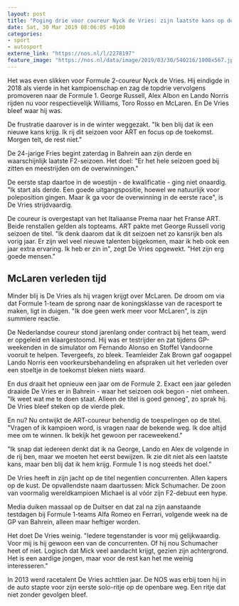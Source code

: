 ```yaml
---
layout: post
title: "Poging drie voor coureur Nyck de Vries: zijn laatste kans op de Formule 1?"
date: Sat, 30 Mar 2019 08:06:05 +0100
categories: 
- sport 
- autosport 
externe_link: "https://nos.nl/l/2278197"
feature_image: "https://nos.nl/data/image/2019/03/30/540216/1008x567.jpg"
---
```


<p>Het was even slikken voor Formule 2-coureur Nyck de Vries. Hij eindigde in 2018 als vierde in het kampioenschap en zag de topdrie vervolgens promoveren naar de Formule 1. George Russell, Alex Albon en Lando Norris rijden nu voor respectievelijk Williams, Toro Rosso en McLaren. En De Vries bleef waar hij was.</p>
<p>De frustratie daarover is in de winter weggezakt. "Ik ben blij dat ik een nieuwe kans krijg. Ik rij dit seizoen voor ART en focus op de toekomst. Morgen telt, de rest niet."</p>
<p>De 24-jarige Fries begint zaterdag in Bahrein aan zijn derde en waarschijnlijk laatste F2-seizoen. Het doel: "Er het hele seizoen goed bij zitten en meestrijden om de overwinningen."</p>
<p>De eerste stap daartoe in de woestijn - de kwalificatie - ging niet onaardig. "Ik start als derde. Een goede uitgangspositie, hoewel we natuurlijk voor poleposition gingen. Maar ik ga voor de overwinning in de eerste race", is De Vries strijdvaardig.</p>
<p>De coureur is overgestapt van het Italiaanse Prema naar het Franse ART. Beide renstallen gelden als topteams. ART pakte met George Russell vorig seizoen de titel. "Ik denk daarom dat ik dit seizoen net zo kansrijk ben als vorig jaar. Er zijn wel veel nieuwe talenten bijgekomen, maar ik heb ook een jaar extra ervaring. Ik heb er zin in", zegt De Vries opgewekt. "Het zijn erg goede mensen."</p>
<h2>McLaren verleden tijd</h2>
<p>Minder blij is De Vries als hij vragen krijgt over McLaren. De droom om via dat Formule 1-team de sprong naar de koningsklasse van de racesport te maken, ligt in duigen. "Ik doe geen werk meer voor McLaren", is zijn summiere reactie.</p>
<p>De Nederlandse coureur stond jarenlang onder contract bij het team, werd er opgeleid en klaargestoomd. Hij was er testrijder en zat tijdens GP-weekenden in de simulator om Fernando Alonso en Stoffel Vandoorne vooruit te helpen. Tevergeefs, zo bleek. Teamleider Zak Brown gaf oogappel Lando Norris een voorkeursbehandeling en afspraken uit het verleden over een stoeltje in de toekomst bleken niets waard.</p>
<p>En dus draait het opnieuw een jaar om de Formule 2. Exact een jaar geleden draaide De Vries er in Bahrein - waar het seizoen ook begon - niet omheen. "Ik weet wat me te doen staat. Alleen de titel is goed genoeg", zo sprak hij. De Vries bleef steken op de vierde plek.</p>
<p>En nu? Nu ontwijkt de ART-coureur behendig de toespelingen op de titel. "Vragen of ik kampioen word, is vragen naar de bekende weg. Ik doe altijd mee om te winnen. Ik bekijk het gewoon per raceweekend."</p>
<p>"Ik snap dat iedereen denkt dat ik na George, Lando en Alex de volgende in de rij ben, maar we moeten het eerst bewijzen. Ik zie dit niet als een laatste kans, maar ben blij dat ik hem krijg. Formule 1 is nog steeds het doel."</p>
<p>De Vries heeft in zijn jacht op de titel negentien concurrenten. Allen kapers op de kust. De opvallendste naam daartussen: Mick Schumacher. De zoon van voormalig wereldkampioen Michael is al vóór zijn F2-debuut een hype.</p>
<p>Media duiken massaal op de Duitser en dat zal na zijn aanstaande testdagen bij Formule 1-teams Alfa Romeo en Ferrari, volgende week na de GP van Bahrein, alleen maar heftiger worden.</p>
<p>Het doet De Vries weinig. "Iedere tegenstander is voor mij gelijkwaardig. Voor mij is hij gewoon een van de concurrenten. Of hij nou Schumacher heet of niet. Logisch dat Mick veel aandacht krijgt, gezien zijn achtergrond. Het is een aardige jongen, maar voor de rest kan het me weinig interesseren."</p>
<p>In 2013 werd racetalent De Vries achttien jaar. De NOS was erbij toen hij in de auto stapte voor zijn eerste solo-ritje op de openbare weg. Een ritje dat niet zonder gevolgen bleef.</p>
